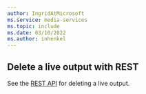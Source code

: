 ```yaml
---
author: IngridAtMicrosoft
ms.service: media-services 
ms.topic: include
ms.date: 03/10/2022
ms.author: inhenkel
---
```


## Delete a live output with REST

See the [REST API](/rest/api/media/live-outputs/delete) for deleting a live output.
